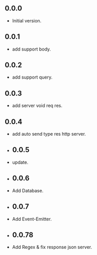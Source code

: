 ## 0.0.0

- Initial version.

## 0.0.1

- add support body.

## 0.0.2

- add support query.

## 0.0.3

- add server void req res.

## 0.0.4

- add auto send type res http server.

- ## 0.0.5

- update.

- ## 0.0.6

- Add Database.

- ## 0.0.7

- Add Event-Emitter.

- ## 0.0.78

- Add Regex & fix response json server.


